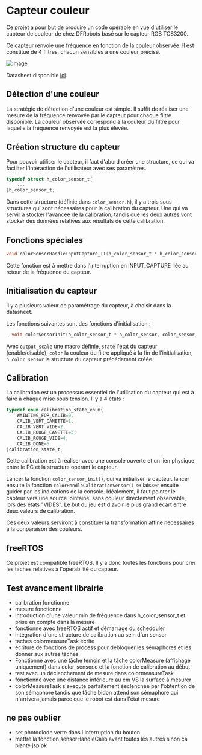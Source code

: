 # Capteur couleur 

Ce projet a pour but de produire un code opérable en vue d'utiliser le capteur de couleur de chez DFRobots basé sur le capteur RGB TCS3200. 

Ce capteur renvoie une fréquence en fonction de la couleur observée. Il est constitué de 4 filtres, chacun sensibles à une couleur précise. 

![image](https://github.com/baptcott28/couleur_fonctionnel/blob/main/capteur%20couleur.jpg)

Datasheet disponible [ici](https://wiki.dfrobot.com/TCS3200_Color_Sensor__SKU_SEN0101_).


## Détection d'une couleur

La stratégie de détection d'une couleur est simple. Il suffit de réaliser une mesure de la fréquence renvoyée par le capteur pour chaque filtre disponible. La couleur observée correspond à la couleur du filtre pour laquelle la fréquence renvoyée est la plus élevée.

## Création structure du capteur

Pour pouvoir utiliser le capteur, il faut d'abord créer une structure, ce qui va faciliter l'intéraction de l'utilisateur avec ses paramètres.

```C
typedef struct h_color_sensor_t{
	...
}h_color_sensor_t;
``` 

Dans cette structure (définie dans `color_sensor.h`), il y a trois sous-structures qui sont nécessaires pour la calibration du capteur. Une qui va servir à stocker l'avancée de la calibration, tandis que les deux autres vont stocker des données relatives aux résultats de cette calibration.

## Fonctions spéciales 

```C
void colorSensorHandleInputCapture_IT(h_color_sensor_t * h_color_sensor,TIM_TypeDef *TIM)
``` 
Cette fonction est à mettre dans l'interruption en INPUT_CAPTURE liée au retour de la fréquence du capteur. 

## Initialisation du capteur

Il y a plusieurs valeur de paramétrage du capteur, à choisir dans la datasheet. 

Les fonctions suivantes sont des fonctions d'initialisation : 
 ```C 
- void colorSensorInit(h_color_sensor_t * h_color_sensor, color_sensor_color_t color, color_sensor_output_scale_t output_scale, color_sensor_state_t state);
``` 
Avec `output_scale` une macro définie, `state` l'état du capteur (enable/disable), `color` la couleur du filtre appliqué à la fin de l'initialisation, `h_color_sensor` la structure du capteur précédement créée. 

## Calibration

La calibration est un processus essentiel de l'utilisation du capteur qui est à faire à chaque mise sous tension. Il y a 4 états : 
```C
typedef enum calibration_state_enum{
	WAINTING_FOR_CALIB=0,
	CALIB_VERT_CANETTE=1,
	CALIB_VERT_VIDE=2,
	CALIB_ROUGE_CANETTE=3,
	CALIB_ROUGE_VIDE=4,
	CALIB_DONE=5
}calibration_state_t;
``` 
Cette calibration est à réaliser avec une console ouverte et un lien physique entre le PC et la structure opérant le capteur.  

Lancer la fonction `color_sensor_init()`, qui va initialiser le capteur. lancer ensuite la fonction `colorHandleCalibrationSensor()` se laisser ensuite guider par les indications de la console. Idéalement, il faut pointer le capteur vers une source lointaine, sans couleur directement observable, lors des états "VIDES". Le but du jeu est d'avoir le plus grand écart entre deux valeurs de calibration. 

Ces deux valeurs serviront à constituer la transformation affine necessaires a la conparaison des couleurs.

## freeRTOS

Ce projet est compatible freeRTOS. Il y a donc toutes les fonctions pour crer les taches relatives à l'operabilité du capteur. 




## Test avancement librairie
- calibration fonctionne
- mesure fonctionne
- introduction d'une valeur min de fréquence dans h_color_sensor_t et prise en compte dans la mesure
- fonctionne avec freeRTOS actif et démarrage du schedduler
- intégration d'une structure de calibration au sein d'un sensor
- taches colormeasureTask écrite
- écriture de fonctions de process pour debloquer les sémaphores et les donner aux autres tâches
- Fonctionne avec une tâche temoin et la tâche colorMeasure (affichage uniquement) dans color_sensor.c et la fonction de calibration au début
- test avec un déclenchement de mesure dans colormeasureTask 
- fonctionne avec une distance inférieure au cm VS la surface à mesurer
- colorMeasureTask s'execute parfaitement éeclenchée par l'obtention de son sémaphore tandis que tâche bidon attend son sémaphore qui n'arrivera jamais parce que le robot est dans l'état mesure   

## ne pas oublier 
- set photodiode verte dans l'interruption du bouton
- mettre la fonction sensorHandleCalib avant toutes les autres sinon ca plante jsp pk
